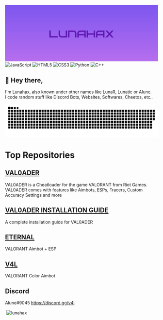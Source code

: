 ![Lunahax](https://raw.githubusercontent.com/Lunahax/Lunahax/main/img/gh_lh.jpg)
![JavaScript](https://img.shields.io/badge/javascript-%23323330.svg?style=for-the-badge&logo=javascript&logoColor=%23F7DF1E)
![HTML5](https://img.shields.io/badge/html5-%23E34F26.svg?style=for-the-badge&logo=html5&logoColor=white)
![CSS3](https://img.shields.io/badge/css3-%231572B6.svg?style=for-the-badge&logo=css3&logoColor=white)
![Python](https://img.shields.io/badge/python-3670A0?style=for-the-badge&logo=python&logoColor=ffdd54)
![C++](https://img.shields.io/badge/c++-%2300599C.svg?style=for-the-badge&logo=c%2B%2B&logoColor=white)

## 👋 Hey there,
I'm Lunahax, also known under other names like LunaR, Lunatic or Alune.<br>
I code random stuff like Discord Bots, Websites, Softwares, Cheetos, etc.. 

![Sneke eating my contributions :O](https://github.com/Lunahax/Lunahax/blob/output/github-contribution-grid-snake.svg)

# Top Repositories

## [VAL0ADER](https://github.com/Lunahax/VAL0ADER)
VAL0ADER is a Cheatloader for the game VALORANT from Riot Games. VAL0ADER comes with features like Aimbots, ESPs, Tracers, Custom Accuracy Settings and more

## [VAL0ADER INSTALLATION GUIDE](https://github.com/Lunahax/VAL0ADER-Installation-Guide)
A complete installation guide for VAL0ADER

## [ETERNAL](https://github.com/Lunahax/ETERNAL)
VALORANT Aimbot + ESP

## [V4L](https://github.com/Lunahax/V4L)
VALORANT Color Aimbot

## Discord
Alune#9045
https://discord.gg/v4l

<p>&nbsp;<img align="center" src="https://github-readme-stats.vercel.app/api?username=lunahax&show_icons=true&locale=en" alt="lunahax" /></p>
